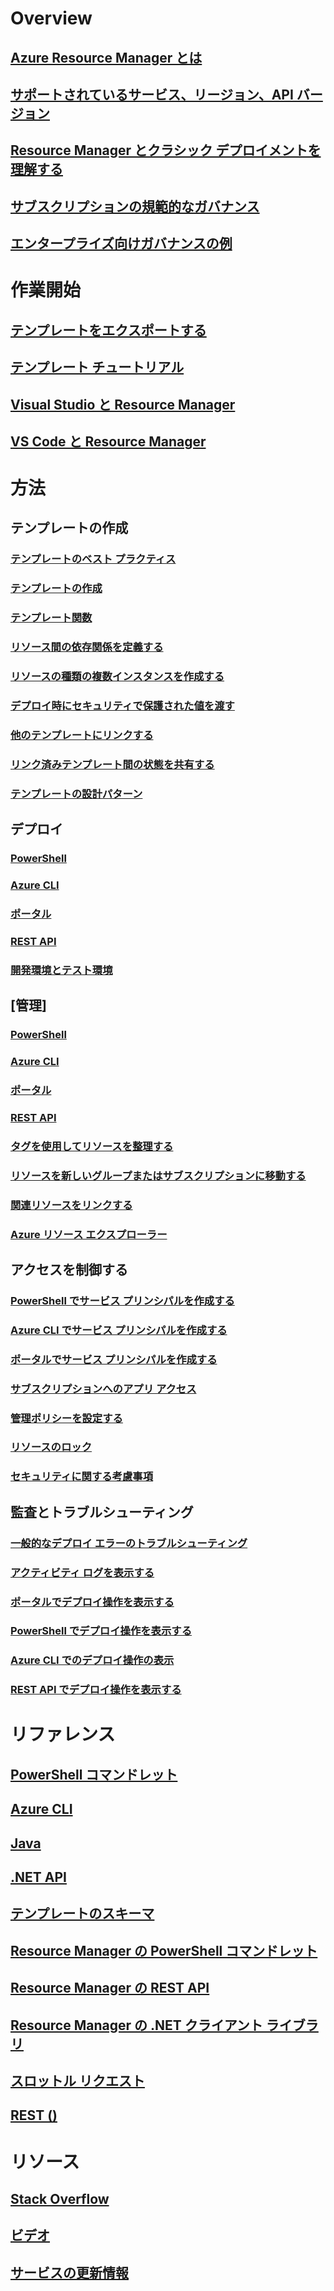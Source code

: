 # Overview
## [Azure Resource Manager とは](resource-group-overview.md)
## [サポートされているサービス、リージョン、API バージョン](../resource-manager-supported-services.md?toc=%2fazure%2fazure-resource-manager%2ftoc.json)
## [Resource Manager とクラシック デプロイメントを理解する](../resource-manager-deployment-model.md?toc=%2fazure%2fazure-resource-manager%2ftoc.json)
## [サブスクリプションの規範的なガバナンス](../resource-manager-subscription-governance.md?toc=%2fazure%2fazure-resource-manager%2ftoc.json)
## [エンタープライズ向けガバナンスの例](../resource-manager-subscription-examples.md?toc=%2fazure%2fazure-resource-manager%2ftoc.json)
# 作業開始
## [テンプレートをエクスポートする](../resource-manager-export-template.md?toc=%2fazure%2fazure-resource-manager%2ftoc.json)
## [テンプレート チュートリアル](../resource-manager-template-walkthrough.md?toc=%2fazure%2fazure-resource-manager%2ftoc.json)
## [Visual Studio と Resource Manager](../vs-azure-tools-resource-groups-deployment-projects-create-deploy.md?toc=%2fazure%2fazure-resource-manager%2ftoc.json)
## [VS Code と Resource Manager](../resource-manager-vs-code.md?toc=%2fazure%2fazure-resource-manager%2ftoc.json)

# 方法
## テンプレートの作成
### [テンプレートのベスト プラクティス](../resource-manager-template-best-practices.md?toc=%2fazure%2fazure-resource-manager%2ftoc.json)
### [テンプレートの作成](../resource-group-authoring-templates.md?toc=%2fazure%2fazure-resource-manager%2ftoc.json)
### [テンプレート関数](../resource-group-template-functions.md?toc=%2fazure%2fazure-resource-manager%2ftoc.json)
### [リソース間の依存関係を定義する](../resource-group-define-dependencies.md?toc=%2fazure%2fazure-resource-manager%2ftoc.json)
### [リソースの種類の複数インスタンスを作成する](../resource-group-create-multiple.md?toc=%2fazure%2fazure-resource-manager%2ftoc.json)
### [デプロイ時にセキュリティで保護された値を渡す](../resource-manager-keyvault-parameter.md?toc=%2fazure%2fazure-resource-manager%2ftoc.json)
### [他のテンプレートにリンクする](../resource-group-linked-templates.md?toc=%2fazure%2fazure-resource-manager%2ftoc.json)
### [リンク済みテンプレート間の状態を共有する](../best-practices-resource-manager-state.md?toc=%2fazure%2fazure-resource-manager%2ftoc.json)
### [テンプレートの設計パターン](../best-practices-resource-manager-design-templates.md?toc=%2fazure%2fazure-resource-manager%2ftoc.json)
## デプロイ
### [PowerShell](../resource-group-template-deploy.md?toc=%2fazure%2fazure-resource-manager%2ftoc.json)
### [Azure CLI](../resource-group-template-deploy-cli.md?toc=%2fazure%2fazure-resource-manager%2ftoc.json)
### [ポータル](../resource-group-template-deploy-portal.md?toc=%2fazure%2fazure-resource-manager%2ftoc.json)
### [REST API](../resource-group-template-deploy-rest.md?toc=%2fazure%2fazure-resource-manager%2ftoc.json)
### [開発環境とテスト環境](../solution-dev-test-environments.md?toc=%2fazure%2fazure-resource-manager%2ftoc.json)
## [管理]
### [PowerShell](../powershell-azure-resource-manager.md?toc=%2fazure%2fazure-resource-manager%2ftoc.json)
### [Azure CLI](../xplat-cli-azure-resource-manager.md?toc=%2fazure%2fazure-resource-manager%2ftoc.json)
### [ポータル](../azure-portal/resource-group-portal.md?toc=%2fazure%2fazure-resource-manager%2ftoc.json)
### [REST API](../resource-manager-rest-api.md?toc=%2fazure%2fazure-resource-manager%2ftoc.json)
### [タグを使用してリソースを整理する](../resource-group-using-tags.md?toc=%2fazure%2fazure-resource-manager%2ftoc.json)
### [リソースを新しいグループまたはサブスクリプションに移動する](../resource-group-move-resources.md?toc=%2fazure%2fazure-resource-manager%2ftoc.json)
### [関連リソースをリンクする](../resource-group-link-resources.md?toc=%2fazure%2fazure-resource-manager%2ftoc.json)
### [Azure リソース エクスプローラー](../resource-manager-resource-explorer.md?toc=%2fazure%2fazure-resource-manager%2ftoc.json)
## アクセスを制御する
### [PowerShell でサービス プリンシパルを作成する](../resource-group-authenticate-service-principal.md?toc=%2fazure%2fazure-resource-manager%2ftoc.json)
### [Azure CLI でサービス プリンシパルを作成する](../resource-group-authenticate-service-principal-cli.md?toc=%2fazure%2fazure-resource-manager%2ftoc.json)
### [ポータルでサービス プリンシパルを作成する](../resource-group-create-service-principal-portal.md?toc=%2fazure%2fazure-resource-manager%2ftoc.json)
### [サブスクリプションへのアプリ アクセス](../resource-manager-api-authentication.md?toc=%2fazure%2fazure-resource-manager%2ftoc.json)
### [管理ポリシーを設定する](../resource-manager-policy.md?toc=%2fazure%2fazure-resource-manager%2ftoc.json)
### [リソースのロック](../resource-group-lock-resources.md?toc=%2fazure%2fazure-resource-manager%2ftoc.json)
### [セキュリティに関する考慮事項](../best-practices-resource-manager-security.md?toc=%2fazure%2fazure-resource-manager%2ftoc.json)
## 監査とトラブルシューティング
### [一般的なデプロイ エラーのトラブルシューティング](../resource-manager-common-deployment-errors.md?toc=%2fazure%2fazure-resource-manager%2ftoc.json)
### [アクティビティ ログを表示する](../resource-group-audit.md?toc=%2fazure%2fazure-resource-manager%2ftoc.json)
### [ポータルでデプロイ操作を表示する](../resource-manager-troubleshoot-deployments-portal.md?toc=%2fazure%2fazure-resource-manager%2ftoc.json)
### [PowerShell でデプロイ操作を表示する](../resource-manager-troubleshoot-deployments-powershell.md?toc=%2fazure%2fazure-resource-manager%2ftoc.json)
### [Azure CLI でのデプロイ操作の表示](../resource-manager-troubleshoot-deployments-cli.md?toc=%2fazure%2fazure-resource-manager%2ftoc.json)
### [REST API でデプロイ操作を表示する](../resource-manager-troubleshoot-deployments-rest.md?toc=%2fazure%2fazure-resource-manager%2ftoc.json)
# リファレンス
## [PowerShell コマンドレット](/powershell/azureps-cmdlets-docs/)
## [Azure CLI](/cli/azure)
## [Java](/java/api)
## [.NET API](/dotnet/api)
## [テンプレートのスキーマ](https://github.com/Azure/azure-resource-manager-schemas)
## [Resource Manager の PowerShell コマンドレット](/powershell/resourcemanager/azurerm.resources/v3.2.0/azurerm.resources)
## [Resource Manager の REST API](/rest/api/resources/)
## [Resource Manager の .NET クライアント ライブラリ](/dotnet/api/microsoft.azure.management.resourcemanager)
## [スロットル リクエスト](../resource-manager-request-limits.md?toc=%2fazure%2fazure-resource-manager%2ftoc.json)
## [REST ()](/rest/api/resources/)

# リソース
## [Stack Overflow](http://stackoverflow.com/questions/tagged/azure-resource-manager)
## [ビデオ](https://azure.microsoft.com/documentation/videos/index/?services=azure-resource-manager)
## [サービスの更新情報](https://azure.microsoft.com/updates/?product=azure-resource-manager) 

<!--HONumber=Nov16_HO2-->


